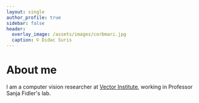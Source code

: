 ```yaml
---
layout: single
author_profile: true
sidebar: false
header:
  overlay_image: /assets/images/corbmari.jpg
  caption: © Didac Suris
---
```

<h1>About me</h1>
<p>I am a computer vision researcher at <a href="https://vectorinstitute.ai/">Vector Institute</a>, working in Professor Sanja Fidler's lab.</p>

